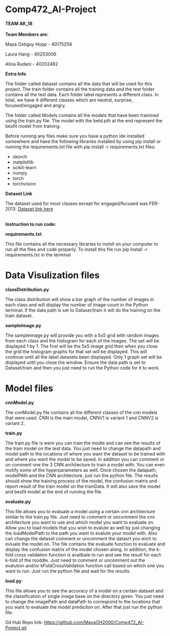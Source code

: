 # Comp472_AI-Project
**TEAM AK_18** <br></br>
**Team Members are:**

Maya Ostiguy Hopp - 40175258

Laura Hang - 40203006

Alina Rudani - 40202482

**Extra Info**

The folder called dataset contains all the data that will be used for this project. The train folder contains all the training data and the test folder contains all the test data. Each folder label represents a different class. In total, we have 4 different classes which are neutral, surprise, focused/engaged and angry.

The folder called Models contains all the models that have been trainined using the train.py file. The model with the betd.pth at the end represent the besfit model from training.

Before running any files make sure you have a python ide installed somewhere and have the following libraries installed by using pip install or running the requirements.txt file with pip install -r requirements.txt
files:
- skorch
- matplotlib
- scikit-learn
- numpy
- torch
- torchvision

**Dataset Link**

The dataset used for most classes except for engaged/focused was FER-2013: <a href= "https://www.kaggle.com/datasets/msambare/fer2013">Dataset link here</a>

<br>**Instruction to run code:**

**requirements.txt**

This file contains all the necessary libraries to instsll on your computer to run all the files and code properly. To install this file run pip install -r requirements.txt in the terminal

# Data Visulization files

**classDistribution.py**

The class distribution will show a bar graph of the number of images in each class and will display the number of image count in the Python terminal. If the data path is set to Dataser/train it will do the training on the train dataset.

**sampleimage.py**

The sampleimage.py will provide you with a 5x5 grid with random images from each class and the histogram for each of the images. The set will be displayed 1 by 1. The first will be the 5x5 image grid then when you close the grid the histogram graphs for that set will be displayed. This will continue until all the label datasets been displayed. Only 1 graph set will be displayed until you close the window. Ensure the data path is set to Dataset/train and then you just need to run the Python code for it to work.

# Model files

**cnnModel.py**

The cnnModel.py file contains all the different classes of the cnn models that were used. CNN is the main model, CNNV1 is variant 1 and CNNV2 is variant 2.

**train.py**

The train.py file is were you can train the modle and can see the results of the train model on the test data. You just need to change the datapath and model path to the locations of where you want the dataset to be trained with and where you want the model to be saved. In addition you can comment or un comment one the 3 CNN architecture to train a model with. You can even motify some of the hyperparameters as well. Once chosen the datapath, modelPAth and the CNN architecture, just run the python file. The results should show the training process of the model, the confusion matrix and report result of the train model on the trainData. It will also save the model and besfit model at the end of running the file.

**evaluate.py**

This file allows you to evaluate a model using a certain cnn architecture similar to the train.py file. Just need to comment or uncomment the cnn architecture you want to use and which model you want to evaluate on. Allow you to load models that you wish to evalute as well by just changing the loadModelPath to the path you want to evalute your model with. Also can change the dataset comment or uncomment the datasrt you wich to evluate the model on. The file contains the evaluate function to evaluate and display the confusion matrix of the model chosen along. In addition, the k-fold cross validation function is availbale to run and see the result for each k-fold of the moddle. Just need to comment or uncomment out the evalution and/or kFoldCrossValidation function call based on which one you want to run. Just run the python file and wait for the results.

**load.py**

This file allows you to see the accuracy of a model on a certain dataset and the classification of single image base on the directory given. You just need to change the imagePath and dataPath to correspond to the locations that you want to evaluate the model prediciton on. After that just run the python file.


Git Hub Repo link: https://github.com/MayaOH2000/Comp472_AI-Project.git 


